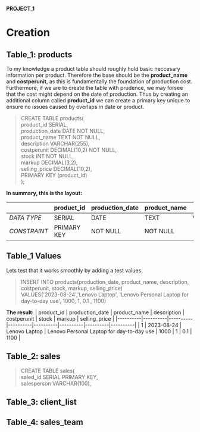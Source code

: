 **PROJECT_1**

# Creation

## Table_1: products

To my knowledge a product table should roughly hold basic neccesary information per product. Therefore the base should be the **product_name** and **costperunit**, as this is fundamentally the foundation of production cost.
Furthermore, if we are to create the table with prudence, we may forsee that the cost might depend on the date of production.
Thus by creating an additional column called **product_id** we can create a primary key unique to ensure no issues caused by overlaps in date or product.

>CREATE TABLE products(  
>product_id SERIAL,  
>production_date DATE NOT NULL,  
>product_name TEXT NOT NULL,  
>description VARCHAR(255),  
>costperunit DECIMAL(10,2) NOT NULL,  
>stock INT NOT NULL,  
>markup DECIMAL(3,2),  
>selling_price DECIMAL(10,2),  
>PRIMARY KEY (product_id)  
>);

**In summary, this is the layout:**  

| | product_id | production_date | product_name | description | costperunit | stock | markup | selling_price   |
|----------|----------|----------|----------|----------|----------|----------|----------|----------|
| *DATA TYPE*   | SERIAL   | DATE   | TEXT   | VARCHAR(255)   | DECIMAL(10,2)   | INT    | DECIMAL(3,2)   | DECIMAL(10,2)   |
| *CONSTRAINT* | PRIMARY KEY | NOT NULL   | NOT NULL  |   | NOT NULL  | NOT NULL  |   |   |


## Table_1 Values
Lets test that it works smoothly by adding a test values.

>INSERT INTO products(production_date, product_name, description, costperunit, stock, markup, selling_price)  
>VALUES('2023-08-24','Lenovo Laptop', 'Lenovo Personal Laptop for day-to-day use', 1000, 1, 0.1 , 1100)

**The result:**
| product_id | production_date | product_name | description | costperunit | stock | markup | selling_price   |
|----------|----------|----------|----------|----------|----------|----------|----------|
| 1   | 2023-08-24   | Lenovo Laptop   | Lenovo Personal Laptop for day-to-day use   | 1000   | 1    | 0.1   | 1100   |



## Table_2: sales

>CREATE TABLE sales(  
>saled_id SERIAL PRIMARY KEY,  
>salesperson VARCHAR(100),



## Table_3: client_list





## Table_4: sales_team
